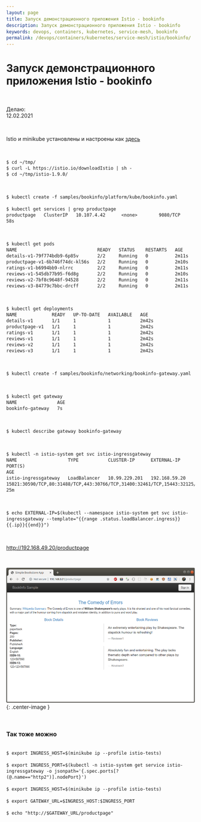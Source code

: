```yaml
---
layout: page
title: Запуск демонстрационного приложения Istio - bookinfo
description: Запуск демонстрационного приложения Istio - bookinfo
keywords: devops, containers, kubernetes, service-mesh, bookinfo
permalink: /devops/containers/kubernetes/service-mesh/istio/bookinfo/
---
```


# Запуск демонстрационного приложения Istio - bookinfo

<br/>

Делаю:  
12.02.2021

<br/>

Istio и minikube установлены и настроены как <a href="/devops/containers/kubernetes/service-mesh/istio/minikube/setup/">здесь</a>

<br/>

```
$ cd ~/tmp/
$ curl -L https://istio.io/downloadIstio | sh -
$ cd ~/tmp/istio-1.9.0/
```

<br/>

```
$ kubectl create -f samples/bookinfo/platform/kube/bookinfo.yaml

$ kubectl get services | grep productpage
productpage   ClusterIP   10.107.4.42      <none>        9080/TCP   58s
```

<br/>

```
$ kubectl get pods
NAME                              READY   STATUS    RESTARTS   AGE
details-v1-79f774bdb9-6p85v       2/2     Running   0          2m11s
productpage-v1-6b746f74dc-kl56s   2/2     Running   0          2m10s
ratings-v1-b6994bb9-nlrrc         2/2     Running   0          2m11s
reviews-v1-545db77b95-f6d8g       2/2     Running   0          2m10s
reviews-v2-7bf8c9648f-94528       2/2     Running   0          2m11s
reviews-v3-84779c7bbc-drcff       2/2     Running   0          2m11s
```

<br/>

```
$ kubectl get deployments
NAME             READY   UP-TO-DATE   AVAILABLE   AGE
details-v1       1/1     1            1           2m42s
productpage-v1   1/1     1            1           2m42s
ratings-v1       1/1     1            1           2m42s
reviews-v1       1/1     1            1           2m42s
reviews-v2       1/1     1            1           2m42s
reviews-v3       1/1     1            1           2m42s
```

<br/>

```
$ kubectl create -f samples/bookinfo/networking/bookinfo-gateway.yaml
```

<br/>

```
$ kubectl get gateway
NAME               AGE
bookinfo-gateway   7s

```

<br/>

```
$ kubectl describe gateway bookinfo-gateway
```

<br/>

```
$ kubectl -n istio-system get svc istio-ingressgateway
NAME                   TYPE           CLUSTER-IP      EXTERNAL-IP     PORT(S)                                                                      AGE
istio-ingressgateway   LoadBalancer   10.99.229.201   192.168.59.20   15021:30590/TCP,80:31488/TCP,443:30766/TCP,31400:32461/TCP,15443:32125/TCP   25m
```

<br/>

```
$ echo EXTERNAL-IP=$(kubectl --namespace istio-system get svc istio-ingressgateway --template="{{range .status.loadBalancer.ingress}}{{.ip}}{{end}}")
```

<br/>

http://192.168.49.20/productpage

<br/>

![Istio](/img/devops/containers/kubernetes/service-mesh/istio/pic-01.png 'Istio'){: .center-image }

<br/>

### Так тоже можно

```

$ export INGRESS_HOST=$(minikube ip --profile istio-tests)

$ export INGRESS_PORT=$(kubectl -n istio-system get service istio-ingressgateway -o jsonpath='{.spec.ports[?(@.name=="http2")].nodePort}')

$ export INGRESS_HOST=$(minikube ip --profile istio-tests)

$ export GATEWAY_URL=$INGRESS_HOST:$INGRESS_PORT

$ echo "http://$GATEWAY_URL/productpage"

```

